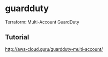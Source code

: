 # guardduty
Terraform: Multi-Account GuardDuty 

## Tutorial
http://aws-cloud.guru/guardduty-multi-account/
